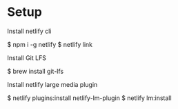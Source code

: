 # Setup
Install netlify cli

  $ npm i -g netlify
  $ netlify link

Install Git LFS

  $ brew install git-lfs

Install netlify large media plugin

  $ netlify plugins:install netlify-lm-plugin
  $ netlify lm:install

